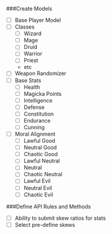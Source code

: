 ###Create Models
- [ ] Base Player Model
- [ ] Classes
	- [ ] Wizard
	- [ ] Mage
	- [ ] Druid
	- [ ] Warrior
	- [ ] Priest
	- etc
- [ ] Weapon Randomizer
- [ ] Base Stats
	- [ ] Health
	- [ ] Magicka Points
	- [ ] Intelligence
	- [ ] Defense
	- [ ] Constitution
	- [ ] Endurance
	- [ ] Cunning
- [ ] Moral Alignment
	- [ ] Lawful Good
	- [ ] Neutral Good
	- [ ] Chaotic Good
	- [ ] Lawful Neutral
	- [ ] Neutral
	- [ ] Chaotic Neutral
	- [ ] Lawful Evil
	- [ ] Neutral Evil
	- [ ] Chaotic Evil
	
###Define API Rules and Methods
- [ ] Ability to submit skew ratios for stats
- [ ] Select pre-define skews